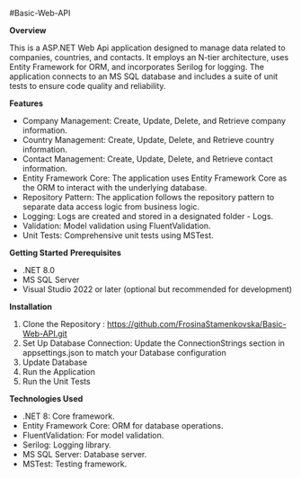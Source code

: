 #Basic-Web-API

**Overview**

This is a ASP.NET Web Api application designed to manage data related to companies, countries, and contacts. It employs an N-tier architecture, uses Entity Framework for ORM, and incorporates Serilog for logging. The application connects to an MS SQL database and includes a suite of unit tests to ensure code quality and reliability.

**Features**
* Company Management: Create, Update, Delete, and Retrieve company information.
* Country Management: Create, Update, Delete, and Retrieve country information.
* Contact Management: Create, Update, Delete, and Retrieve contact information.
* Entity Framework Core: The application uses Entity Framework Core as the ORM to interact with the underlying database.
* Repository Pattern: The application follows the repository pattern to separate data access logic from business logic.
* Logging: Logs are created and stored in a designated folder - Logs.
* Validation: Model validation using FluentValidation.
* Unit Tests: Comprehensive unit tests using MSTest.

**Getting Started**
**Prerequisites**
* .NET 8.0
* MS SQL Server
* Visual Studio 2022 or later (optional but recommended for development)

**Installation**
1. Clone the Repository : https://github.com/FrosinaStamenkovska/Basic-Web-API.git
2. Set Up Database Connection: Update the ConnectionStrings section in appsettings.json to match your Database configuration
3. Update Database
4. Run the Application
5. Run the Unit Tests

**Technologies Used**
* .NET 8: Core framework.
* Entity Framework Core: ORM for database operations.
* FluentValidation: For model validation.
* Serilog: Logging library.
* MS SQL Server: Database server.
* MSTest: Testing framework.
